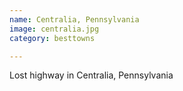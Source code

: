 ```yaml
---
name: Centralia, Pennsylvania
image: centralia.jpg
category: besttowns

---
```


Lost highway in Centralia, Pennsylvania